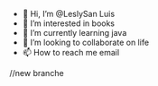 - 👋 Hi, I’m @LeslySan Luis
- 👀 I’m interested in books
- 🌱 I’m currently learning java
- 💞️ I’m looking to collaborate on life
- 📫 How to reach me email

<!---
LeslySanLuis/LeslySanLuis is a ✨ special ✨ repository because its `README.md` (this file) appears on your GitHub profile.
You can click the Preview link to take a look at your changes.
--->
//new branche
